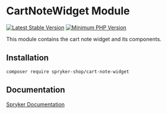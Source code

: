 # CartNoteWidget Module
[![Latest Stable Version](https://poser.pugx.org/spryker-shop/cart-note-widget/v/stable.svg)](https://packagist.org/packages/spryker-shop/cart-note-widget)
[![Minimum PHP Version](https://img.shields.io/badge/php-%3E%3D%208.3-8892BF.svg)](https://php.net/)

This module contains the cart note widget and its components.

## Installation

```
composer require spryker-shop/cart-note-widget
```

## Documentation

[Spryker Documentation](https://docs.spryker.com)
